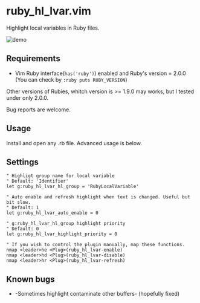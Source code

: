 # ruby_hl_lvar.vim

Highlight local variables in Ruby files.

![demo](./doc/demo.gif)

## Requirements

- Vim Ruby interface(`has('ruby')`) enabled and Ruby's version = 2.0.0 (You can check by `:ruby puts RUBY_VERSION`)

Other versions of Rubies, whitch version is >= 1.9.0 may works, but I tested under only 2.0.0.

Bug reports are welcome.

## Usage

Install and open any .rb file. Advanced usage is below.

## Settings

```vim
" Highligt group name for local variable
" Default: 'Identifier'
let g:ruby_hl_lvar_hl_group = 'RubyLocalVariable'

" Auto enable and refresh highlight when text is changed. Useful but bit slow.
" Default: 1
let g:ruby_hl_lvar_auto_enable = 0

" g:ruby_hl_lvar_hl_group highlight priority
" Default: 0
let g:ruby_hl_lvar_highlight_priority = 0

" If you wish to control the plugin manually, map these functions.
nmap <leader>he <Plug>(ruby_hl_lvar-enable)
nmap <leader>hd <Plug>(ruby_hl_lvar-disable)
nmap <leader>hr <Plug>(ruby_hl_lvar-refresh)
```

## Known bugs

- -Sometimes highlight contaminate other buffers- (hopefully fixed)

